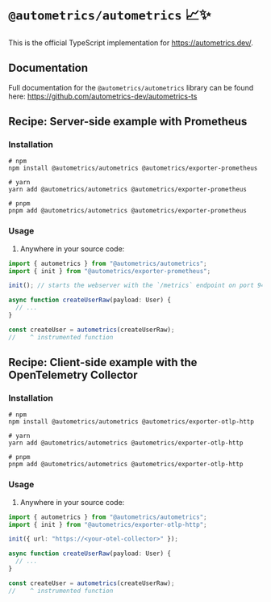 # `@autometrics/autometrics` 📈✨

This is the official TypeScript implementation for https://autometrics.dev/.

## Documentation

Full documentation for the `@autometrics/autometrics` library can be found here:
https://github.com/autometrics-dev/autometrics-ts

## Recipe: Server-side example with Prometheus

### Installation

```shell
# npm
npm install @autometrics/autometrics @autometrics/exporter-prometheus

# yarn
yarn add @autometrics/autometrics @autometrics/exporter-prometheus

# pnpm
pnpm add @autometrics/autometrics @autometrics/exporter-prometheus
```

### Usage

1. Anywhere in your source code:

```typescript
import { autometrics } from "@autometrics/autometrics";
import { init } from "@autometrics/exporter-prometheus";

init(); // starts the webserver with the `/metrics` endpoint on port 9464

async function createUserRaw(payload: User) {
  // ...
}

const createUser = autometrics(createUserRaw);
//    ^ instrumented function
```

## Recipe: Client-side example with the OpenTelemetry Collector

### Installation

```shell
# npm
npm install @autometrics/autometrics @autometrics/exporter-otlp-http

# yarn
yarn add @autometrics/autometrics @autometrics/exporter-otlp-http

# pnpm
pnpm add @autometrics/autometrics @autometrics/exporter-otlp-http
```

### Usage

1. Anywhere in your source code:

```typescript
import { autometrics } from "@autometrics/autometrics";
import { init } from "@autometrics/exporter-otlp-http";

init({ url: "https://<your-otel-collector>" });

async function createUserRaw(payload: User) {
  // ...
}

const createUser = autometrics(createUserRaw);
//    ^ instrumented function
```
